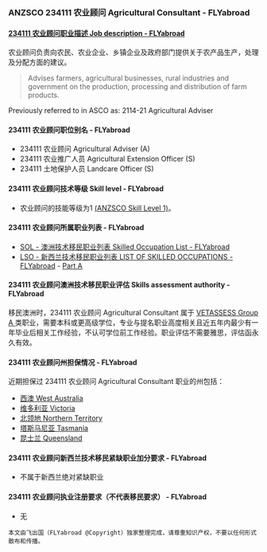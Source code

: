 ### ANZSCO 234111 农业顾问 Agricultural Consultant - FLYabroad ###

####  [234111 农业顾问职业描述 Job description - FLYabroad](http://www.flyabroadvisa.com/anzsco/2341.html#234111)

农业顾问负责向农民、农业企业、乡镇企业及政府部门提供关于农产品生产，处理及分配方面的建议。

> Advises farmers, agricultural businesses, rural industries and government on the production, processing and distribution of farm products.

Previously referred to in ASCO as:
2114-21 Agricultural Adviser

#### 234111 农业顾问职位别名 - FLYabroad
 
- 234111 农业顾问 Agricultural Adviser (A)
- 234111 农业推广人员 Agricultural Extension Officer (S)
- 234111 土地保护人员 Landcare Officer (S)

#### 234111 农业顾问技术等级 Skill level - FLYabroad

- 农业顾问的技能等级为1 [(ANZSCO Skill Level 1)](http://www.flyabroadvisa.com/anzsco/)。

#### 234111 农业顾问所属职业列表 - FLYabroad

- [SOL - 澳洲技术移民职业列表 Skilled Occupation List - FLYabroad](http://www.flyabroadvisa.com/sol/)
- [LSO - 新西兰技术移民职业列表 LIST OF SKILLED OCCUPATIONS - FLYabroad](http://nz.flyabroadvisa.com/lso/) - [Part A](parta)

#### 234111 农业顾问澳洲技术移民职业评估 Skills assessment authority - FLYabroad

移民澳洲时，234111 农业顾问 Agricultural Consultant  属于 [VETASSESS Group A ](http://www.flyabroadvisa.com/ass/vetassess.html)类职业，需要本科或更高级学位，专业与提名职业高度相关且近五年内最少有一年毕业后相关工作经验，不认可学位前工作经验。职业评估不需要雅思，评估函永久有效。

####  234111 农业顾问州担保情况 - FLYabroad

近期担保过 234111 农业顾问 Agricultural Consultant 职业的州包括：

- [西澳 West Australia](http://www.flyabroadvisa.com/zdb/wa.html)
- [维多利亚 Victoria](http://www.flyabroadvisa.com/zdb/vic.html)
- [北领地 Northern Territory](http://www.flyabroadvisa.com/zdb/nt.html)
- [塔斯马尼亚 Tasmania](http://www.flyabroadvisa.com/zdb/tas.html)
- [昆士兰 Queensland](http://www.flyabroadvisa.com/zdb/qld.html)

####  234111 农业顾问新西兰技术移民紧缺职业加分要求 - FLYabroad

- 不属于新西兰绝对紧缺职业

####  234111 农业顾问执业注册要求（不代表移民要求） - FLYabroad

- 无

`本文由飞出国（FLYabroad @Copyright）独家整理完成，请尊重知识产权，不要以任何形式散布和传播。`